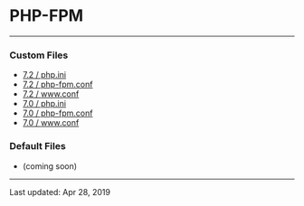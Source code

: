 # PHP-FPM

----

### Custom Files

* <a href="/php/7.2/php.ini">7.2 / php.ini</a>
* <a href="/php/7.2/php-fpm.conf">7.2 / php-fpm.conf</a>
* <a href="/php/7.2/www.conf">7.2 / www.conf</a>
* <a href="/php/7.0/php.ini">7.0 / php.ini</a>
* <a href="/php/7.0/php-fpm.conf">7.0 / php-fpm.conf</a>
* <a href="/php/7.0/www.conf">7.0 / www.conf</a>

### Default Files

* (coming soon)

----

Last updated: Apr 28, 2019
